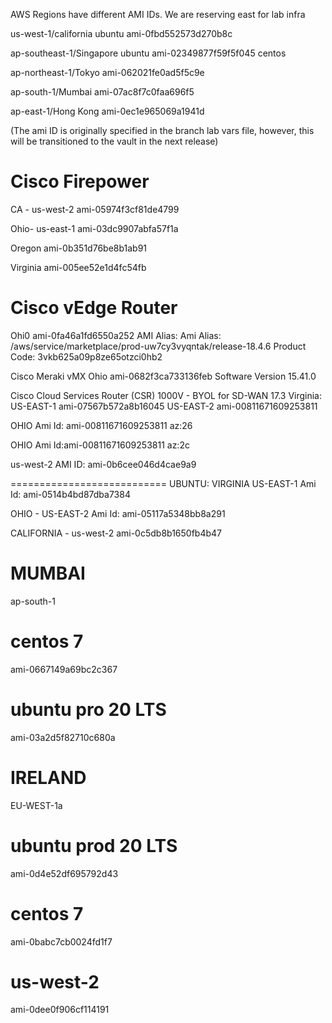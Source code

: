 AWS Regions have different AMI IDs.
We are reserving east for lab infra

us-west-1/california
ubuntu
ami-0fbd552573d270b8c

ap-southeast-1/Singapore
ubuntu
ami-02349877f59f5f045
centos

ap-northeast-1/Tokyo
ami-062021fe0ad5f5c9e

ap-south-1/Mumbai
ami-07ac8f7c0faa696f5


ap-east-1/Hong Kong
ami-0ec1e965069a1941d







(The ami ID is originally specified in the branch lab vars file, however, this will be transitioned to the vault in the next release)

Cisco Firepower
=================

CA - us-west-2
ami-05974f3cf81de4799

Ohio- us-east-1
ami-03dc9907abfa57f1a

Oregon
ami-0b351d76be8b1ab91

Virginia
ami-005ee52e1d4fc54fb



Cisco vEdge Router
=========
Ohi0
ami-0fa46a1fd6550a252
AMI Alias: Ami Alias: /aws/service/marketplace/prod-uw7cy3vyqntak/release-18.4.6
Product Code: 3vkb625a09p8ze65otzci0hb2

Cisco Meraki vMX
Ohio
ami-0682f3ca733136feb
Software Version 15.41.0

Cisco Cloud Services Router (CSR) 1000V - BYOL for SD-WAN 17.3
Virginia:
US-EAST-1
ami-07567b572a8b16045
US-EAST-2
ami-00811671609253811

OHIO
Ami Id: ami-00811671609253811
az:26

OHIO
Ami Id:ami-00811671609253811
az:2c

us-west-2
AMI ID: ami-0b6cee046d4cae9a9

===========================
UBUNTU:
VIRGINIA US-EAST-1
Ami Id: ami-0514b4bd87dba7384

OHIO - US-EAST-2
Ami Id: ami-05117a5348bb8a291

CALIFORNIA - us-west-2
ami-0c5db8b1650fb4b47


MUMBAI
======
ap-south-1

centos 7
========
ami-0667149a69bc2c367

ubuntu pro 20 LTS
=================
ami-03a2d5f82710c680a

IRELAND
==========
EU-WEST-1a

ubuntu prod 20 LTS
==================
ami-0d4e52df695792d43


centos 7
========
ami-0babc7cb0024fd1f7


us-west-2
=======
ami-0dee0f906cf114191